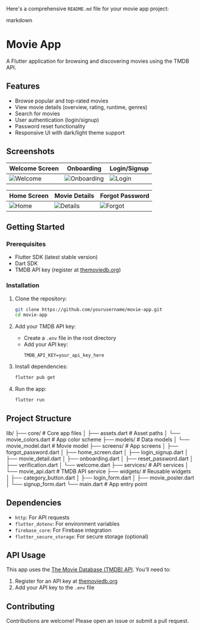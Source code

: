 Here's a comprehensive `README.md` file for your movie app project:

markdown
# Movie App

A Flutter application for browsing and discovering movies using the TMDB API.

## Features

- Browse popular and top-rated movies
- View movie details (overview, rating, runtime, genres)
- Search for movies
- User authentication (login/signup)
- Password reset functionality
- Responsive UI with dark/light theme support

## Screenshots

| Welcome Screen | Onboarding | Login/Signup |
|---------------|------------|--------------|
| ![Welcome](screenshots/welcome.png) | ![Onboarding](screenshots/onboarding.png) | ![Login](screenshots/login.png) |

| Home Screen | Movie Details | Forgot Password |
|------------|---------------|-----------------|
| ![Home](screenshots/home.png) | ![Details](screenshots/details.png) | ![Forgot](screenshots/forgot.png) |

## Getting Started

### Prerequisites

- Flutter SDK (latest stable version)
- Dart SDK
- TMDB API key (register at [themoviedb.org](https://www.themoviedb.org))

### Installation

1. Clone the repository:
   ```bash
   git clone https://github.com/yourusername/movie-app.git
   cd movie-app
   ```

2. Add your TMDB API key:
   - Create a `.env` file in the root directory
   - Add your API key:
     ```
     TMDB_API_KEY=your_api_key_here
     ```

3. Install dependencies:
   ```bash
   flutter pub get
   ```

4. Run the app:
   ```bash
   flutter run
   ```

## Project Structure


lib/
├── core/                # Core app files
│   ├── assets.dart      # Asset paths
│   └── movie_colors.dart # App color scheme
├── models/              # Data models
│   └── movie_model.dart # Movie model
├── screens/             # App screens
│   ├── forgot_password.dart
│   ├── home_screen.dart
│   ├── login_signup.dart
│   ├── movie_detail.dart
│   ├── onboarding.dart
│   ├── reset_password.dart
│   ├── verification.dart
│   └── welcome.dart
├── services/            # API services
│   └── movie_api.dart   # TMDB API service
├── widgets/             # Reusable widgets
│   ├── category_button.dart
│   ├── login_form.dart
│   ├── movie_poster.dart
│   └── signup_form.dart
└── main.dart            # App entry point


## Dependencies

- `http`: For API requests
- `flutter_dotenv`: For environment variables
- `firebase_core`: For Firebase integration
- `flutter_secure_storage`: For secure storage (optional)

## API Usage

This app uses the [The Movie Database (TMDB) API](https://developers.themoviedb.org/3). You'll need to:

1. Register for an API key at [themoviedb.org](https://www.themoviedb.org)
2. Add your API key to the `.env` file

## Contributing

Contributions are welcome! Please open an issue or submit a pull request.

